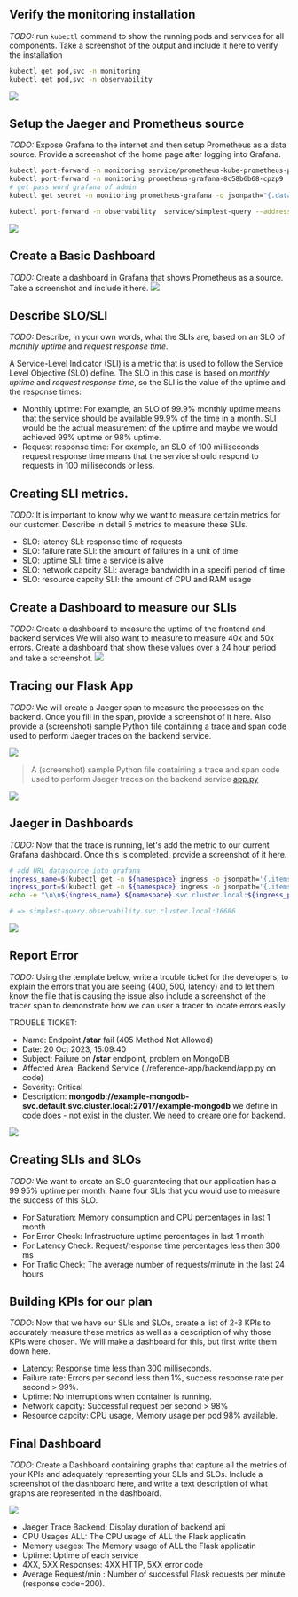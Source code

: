## Verify the monitoring installation

*TODO:* run `kubectl` command to show the running pods and services for all components. Take a screenshot of the output and include it here to verify the installation
```bash
kubectl get pod,svc -n monitoring
kubectl get pod,svc -n observability
```
<img src="answer-img/monitoring-pod-svc.png"></img>

## Setup the Jaeger and Prometheus source
*TODO:* Expose Grafana to the internet and then setup Prometheus as a data source. Provide a screenshot of the home page after logging into Grafana.
```bash
kubectl port-forward -n monitoring service/prometheus-kube-prometheus-prometheus 9090:9090
kubectl port-forward -n monitoring prometheus-grafana-8c58b6b68-cpzp9  3000:3000
# get pass word grafana of admin
kubectl get secret -n monitoring prometheus-grafana -o jsonpath="{.data.admin-password}" | base64 --decode ; echo

kubectl port-forward -n observability  service/simplest-query --address 0.0.0.0 3002:16686
```
<img src="answer-img/grafana-after-log-in.png"></img>

## Create a Basic Dashboard
*TODO:* Create a dashboard in Grafana that shows Prometheus as a source. Take a screenshot and include it here.
<img src="answer-img/grafana-dashboard.png"></img>

## Describe SLO/SLI
*TODO:* Describe, in your own words, what the SLIs are, based on an SLO of *monthly uptime* and *request response time*.

A Service-Level Indicator (SLI) is a metric that is used to follow the Service Level Objective (SLO) define.
The SLO in this case is based on *monthly uptime* and *request response time*, so the SLI is the value of the uptime and the response times:
- Monthly uptime: For example, an SLO of 99.9% monthly uptime means that the service should be available 99.9% of the time in a month. SLI would be the actual measurement of the uptime and maybe we would achieved 99% uptime or 98% uptime.
- Request response time: For example, an SLO of 100 milliseconds request response time means that the service should respond to requests in 100 milliseconds or less.

## Creating SLI metrics.
*TODO:* It is important to know why we want to measure certain metrics for our customer. Describe in detail 5 metrics to measure these SLIs. 

- SLO: latency               SLI: response time of requests
- SLO: failure rate          SLI: the amount of failures in a unit of time
- SLO: uptime                SLI: time a service is alive
- SLO: network capcity       SLI: average bandwidth in a specifi period of time
- SLO: resource capcity      SLI: the amount of CPU and RAM usage

## Create a Dashboard to measure our SLIs
*TODO:* Create a dashboard to measure the uptime of the frontend and backend services We will also want to measure to measure 40x and 50x errors. Create a dashboard that show these values over a 24 hour period and take a screenshot.
<img src="answer-img/grafana-uptime-error.png"></img>

## Tracing our Flask App
*TODO:*  We will create a Jaeger span to measure the processes on the backend. Once you fill in the span, provide a screenshot of it here. Also provide a (screenshot) sample Python file containing a trace and span code used to perform Jaeger traces on the backend service.

<img align='center' src="answer-img/tracer-backend-api.png"></img>

> A (screenshot) sample Python file containing a trace and span code used to perform Jaeger traces on the backend service [app.py](./reference-app/backend/app.py)

<img src="answer-img/tracer-code.png"></img>

## Jaeger in Dashboards
*TODO:* Now that the trace is running, let's add the metric to our current Grafana dashboard. Once this is completed, provide a screenshot of it here.
```bash
# add URL datasource into grafana
ingress_name=$(kubectl get -n ${namespace} ingress -o jsonpath='{.items[0].metadata.name}'); \
ingress_port=$(kubectl get -n ${namespace} ingress -o jsonpath='{.items[0].spec.defaultBackend.service.port.number}'); \
echo -e "\n\n${ingress_name}.${namespace}.svc.cluster.local:${ingress_port}"

# => simplest-query.observability.svc.cluster.local:16686
```
<img src="answer-img/tracer-dashboard-backend.png"></img>

## Report Error
*TODO:* Using the template below, write a trouble ticket for the developers, to explain the errors that you are seeing (400, 500, latency) and to let them know the file that is causing the issue also include a screenshot of the tracer span to demonstrate how we can user a tracer to locate errors easily.

TROUBLE TICKET:

- Name: Endpoint **/star** fail (405 Method Not Allowed)
- Date: 20 Oct 2023, 15:09:40
- Subject: Failure on **/star** endpoint, problem on MongoDB
- Affected Area: Backend Service (./reference-app/backend/app.py on code)
- Severity: Critical
- Description: **mongodb://example-mongodb-svc.default.svc.cluster.local:27017/example-mongodb** we define in code does - not exist in the cluster. We need to creare one for backend.

<img src="answer-img/trace-error-case-mongodb.png"></img>

## Creating SLIs and SLOs
*TODO:* We want to create an SLO guaranteeing that our application has a 99.95% uptime per month. Name four SLIs that you would use to measure the success of this SLO.
- For Saturation: Memory consumption and CPU percentages in last 1 month
- For Error Check: Infrastructure uptime percentages in last 1 month
- For Latency Check: Request/response time percentages less then 300 ms
- For Trafic Check: The average number of requests/minute in the last 24 hours

## Building KPIs for our plan
*TODO*: Now that we have our SLIs and SLOs, create a list of 2-3 KPIs to accurately measure these metrics as well as a description of why those KPIs were chosen. We will make a dashboard for this, but first write them down here.
- Latency: Response time less than 300 milliseconds.
- Failure rate: Errors per second less then 1%, success response rate per second > 99%.
- Uptime: No interruptions when container is running.
- Network capcity: Successful request per second > 98%
- Resource capcity: CPU usage, Memory usage per pod 98% available.

## Final Dashboard
*TODO*: Create a Dashboard containing graphs that capture all the metrics of your KPIs and adequately representing your SLIs and SLOs. Include a screenshot of the dashboard here, and write a text description of what graphs are represented in the dashboard.  

<img src="answer-img/Final-Dashboard.png"></img>

- Jaeger Trace Backend: Display duration of backend api
- CPU Usages ALL: The CPU usage of ALL the Flask applicatin
- Memory usages: The Memory usage of ALL the Flask applicatin
- Uptime: Uptime of each service
- 4XX, 5XX Responses: 4XX HTTP, 5XX error code
- Average Request/min : Number of successful Flask requests per minute (response code=200).
